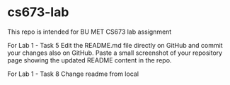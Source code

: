 # cs673-lab
This repo is intended for BU MET CS673 lab assignment

For Lab 1 - Task 5
Edit the README.md file directly on GitHub and commit your changes also on
GitHub. Paste a small screenshot of your repository page showing the updated
README content in the repo.

For Lab 1 - Task 8
Change readme from local
